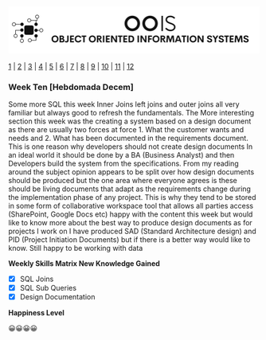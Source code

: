 ![Logo](Image/LogoW.png)

[1](/MyPortfolio/OOIS/Unit01.html) | [2](/MyPortfolio/OOIS/Unit02.html) | [3](/MyPortfolio/OOIS/Unit03.html) | [4](/MyPortfolio/OOIS/Unit04.html) | [5](/MyPortfolio/OOIS/Unit05.html) | [6](/MyPortfolio/OOIS/Unit06.html) | [7](/MyPortfolio/OOIS/Unit07.html) | [8](/MyPortfolio/OOIS/Unit08.html) | [9](/MyPortfolio/OOIS/Unit09.html) | [10](/MyPortfolio/OOIS/Unit10.html) | [11](/MyPortfolio/OOIS/Unit11.html) | [12](/MyPortfolio/OOIS/Unit12.html)

### Week Ten [Hebdomada Decem]


Some more SQL this week Inner Joins left joins and outer joins all very familiar but always good to refresh the fundamentals. The More interesting section this week was the creating a system based on a design document as there are usually two forces at force 1. What the customer wants and needs and 2. What has been documented in the requirements document. This is one reason why developers should not create design documents In an ideal world it should be done by a BA (Business Analyst) and then Developers build the system from the specifications.  From my reading around the subject opinion appears to be split over how design documents should be produced but the one area where everyone agrees is these should be living documents that adapt as the requirements change during the implementation phase of any project. This is why they tend to be stored in some form of collaborative workspace tool that allows all parties access (SharePoint, Google Docs etc) happy with the content this week but would like to know more about the best way to produce design documents as for projects I work on I have produced SAD (Standard Architecture design) and PID (Project Initiation Documents) but if there is a better way would like to know. Still happy to be working with data 

**Weekly Skills Matrix New Knowledge Gained**

- [x] SQL Joins
- [X] SQL Sub Queries
- [X] Design Documentation 

**Happiness Level**

😀😀😀😀

